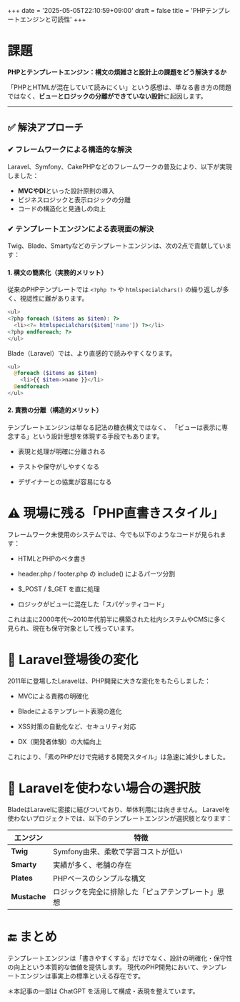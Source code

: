 +++
date = '2025-05-05T22:10:59+09:00'
draft = false
title = 'PHPテンプレートエンジンと可読性'
+++


# 課題
**PHPとテンプレートエンジン：構文の煩雑さと設計上の課題をどう解決するか**

「PHPとHTMLが混在していて読みにくい」という感想は、単なる書き方の問題ではなく、**ビューとロジックの分離ができていない設計**に起因します。

---

## ✅ 解決アプローチ

### ✔ フレームワークによる構造的な解決
Laravel、Symfony、CakePHPなどのフレームワークの普及により、以下が実現しました：

- **MVCやDI**といった設計原則の導入
- ビジネスロジックと表示ロジックの分離
- コードの構造化と見通しの向上

### ✔ テンプレートエンジンによる表現面の解決
Twig、Blade、Smartyなどのテンプレートエンジンは、次の2点で貢献しています：

#### 1. 構文の簡素化（実務的メリット）
従来のPHPテンプレートでは `<?php ?>` や `htmlspecialchars()` の繰り返しが多く、視認性に難があります。

```php
<ul>
<?php foreach ($items as $item): ?>
  <li><?= htmlspecialchars($item['name']) ?></li>
<?php endforeach; ?>
</ul>
```

Blade（Laravel）では、より直感的で読みやすくなります。

```php
<ul>
  @foreach ($items as $item)
    <li>{{ $item->name }}</li>
  @endforeach
</ul>
```


#### 2. 責務の分離（構造的メリット）
テンプレートエンジンは単なる記法の糖衣構文ではなく、
「ビューは表示に専念する」という設計思想を体現する手段でもあります。

- 表現と処理が明確に分離される

- テストや保守がしやすくなる

- デザイナーとの協業が容易になる


# ⚠ 現場に残る「PHP直書きスタイル」
フレームワーク未使用のシステムでは、今でも以下のようなコードが見られます：

- HTMLとPHPのベタ書き

- header.php / footer.php の include() によるパーツ分割

- $_POST / $_GET を直に処理

- ロジックがビューに混在した「スパゲッティコード」

これは主に2000年代〜2010年代前半に構築された社内システムやCMSに多く見られ、現在も保守対象として残っています。

# 🚀 Laravel登場後の変化
2011年に登場したLaravelは、PHP開発に大きな変化をもたらしました：

- MVCによる責務の明確化

- Bladeによるテンプレート表現の進化

- XSS対策の自動化など、セキュリティ対応

- DX（開発者体験）の大幅向上

これにより、「素のPHPだけで完結する開発スタイル」は急速に減少しました。

# 🔧 Laravelを使わない場合の選択肢
BladeはLaravelに密接に結びついており、単体利用には向きません。
Laravelを使わないプロジェクトでは、以下のテンプレートエンジンが選択肢となります：

| エンジン | 特徴 |
|--------|------|
| **Twig** | Symfony由来、柔軟で学習コストが低い |
| **Smarty** | 実績が多く、老舗の存在 |
| **Plates** | PHPベースのシンプルな構文 |
| **Mustache** | ロジックを完全に排除した「ピュアテンプレート」思想 |

# 🔚 まとめ
テンプレートエンジンは「書きやすくする」だけでなく、設計の明確化・保守性の向上という本質的な価値を提供します。
現代のPHP開発において、テンプレートエンジンは事実上の標準といえる存在です。

＊本記事の一部は ChatGPT を活用して構成・表現を整えています。